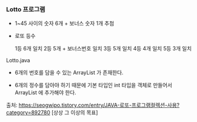 ### Lotto 프로그램 
- 1~45 사이의 숫자 6개 + 보너스 숫자 1개 추첨 
- 로또 등수 
  
     1등 6개 일치 
     2등 5개 + 보너스번호 일치 
     3등 5개 일치 
     4등 4개 일치 
     5등 3개 일치 

Lotto.java

- 6개의 번호를 담을 수 있는 ArrayList 가 존재한다.

- 6개의 정수를 담아야 하기 때문에 기본 타입인 int 타입을 객체로 만들어서 ArrayList 에 추가해야 한다.



출처: https://seogwipo.tistory.com/entry/JAVA-로또-프로그램컬렉션-사용?category=892780 [상상 그 이상의 목표]
